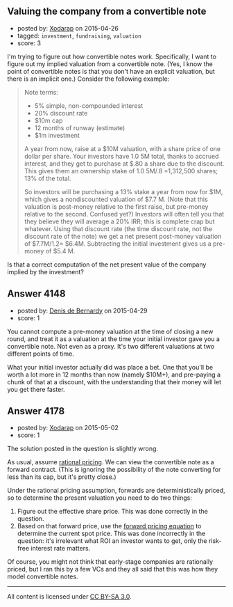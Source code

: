 ## Valuing the company from a convertible note

- posted by: [Xodarap](https://stackexchange.com/users/140666/xodarap) on 2015-04-26
- tagged: `investment`, `fundraising`, `valuation`
- score: 3

I'm trying to figure out how convertible notes work. Specifically, I want to figure out my implied valuation from a convertible note. (Yes, I know the point of convertible notes is that you don't have an explicit valuation, but there is an implicit one.) Consider the following example:

> Note terms:
>
> * 5% simple, non-compounded interest
> * 20% discount rate
> * $10m cap
> * 12 months of runway (estimate)
> * $1m investment
> 
> A year from now, raise at a $10M valuation, with a share price of one
> dollar per share. Your investors have 1.0 5M total, thanks to accrued
> interest, and they get to purchase at $.80 a share due to the
> discount. This gives them an ownership stake of 1.0 5M/.8 =1,312,500
> shares; 13% of the total. 
> 
> So investors will be purchasing a 13% stake a year from now for $1M,
> which gives a nondiscounted valuation of $7.7 M. (Note that this
> valuation is post-money relative to the first raise, but pre-money
> relative to the second. Confused yet?) Investors will often tell you
> that they believe they will average a 20% IRR; this is complete crap
> but whatever. Using that discount rate (the time discount rate, not
> the discount rate of the note) we get a net present post-money
> valuation of $7.7M/1.2= $6.4M. Subtracting the initial investment
> gives us a pre-money of $5.4 M.

Is that a correct computation of the net present value of the company implied by the investment?



## Answer 4148

- posted by: [Denis de Bernardy](https://stackexchange.com/users/182468/denis-de-bernardy) on 2015-04-29
- score: 1

You cannot compute a pre-money valuation at the time of closing a new round, and treat it as a valuation at the time your initial investor gave you a convertible note. Not even as a proxy. It's two different valuations at two different points of time.

What your initial investor actually did was place a bet. One that you'll be worth a lot more in 12 months than now (namely $10M+), and pre-paying a chunk of that at a discount, with the understanding that their money will let you get there faster.


## Answer 4178

- posted by: [Xodarap](https://stackexchange.com/users/140666/xodarap) on 2015-05-02
- score: 1

The solution posted in the question is slightly wrong.

As usual, assume [rational pricing](http://en.wikipedia.org/wiki/Rational_pricing). We can view the convertible note as a forward contract. (This is ignoring the possibility of the note converting for less than its cap, but it's pretty close.)

Under the rational pricing assumption, forwards are deterministically priced, so to determine the present valuation you need to do two things:

1. Figure out the effective share price. This was done correctly in the question.
1. Based on that forward price, use the [forward pricing equation](http://en.wikipedia.org/wiki/Forward_contract#Rational_pricing) to determine the current spot price. This was done incorrectly in the question: it's irrelevant what ROI an investor wants to get, only the risk-free interest rate matters.

Of course, you might not think that early-stage companies are rationally priced, but I ran this by a few VCs and they all said that this was how they model convertible notes.



---

All content is licensed under [CC BY-SA 3.0](https://creativecommons.org/licenses/by-sa/3.0/).
